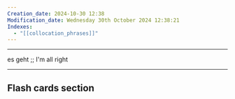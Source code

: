 ```yaml
---
Creation_date: 2024-10-30 12:38
Modification_date: Wednesday 30th October 2024 12:38:21
Indexes:
  - "[[collocation_phrases]]"
---
```


----

es geht ;; I'm all right



















---
## Flash cards section
